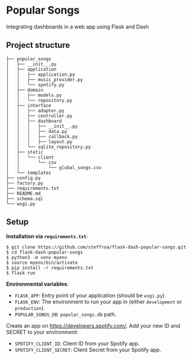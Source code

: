 # Popular Songs
Integrating dashboards in a web app using Flask and Dash 

## Project structure
```shell script
├── popular_songs
│   ├── __init__.py
│   ├── application
│   │   ├── application.py
│   │   ├── music_provider.py
│   │   └── spotify.py
│   ├── domain
│   │   ├── models.py
│   │   └── repository.py
│   ├── interface
│   │   ├── adapter.py
│   │   ├── controller.py
│   │   ├── dashboard
│   │   │   ├── __init__.py
│   │   │   ├── data.py
│   │   │   ├── callback.py
│   │   │   ├── layout.py
│   │   └── sqlite_repository.py
│   ├── static
│   │   └── client
│   │       └── csv
│   │           └── global_songs.csv
│   └── templates
├── config.py
├── factory.py
├── requirements.txt
├── README.md
├── schema.sql
└── wsgi.py
```

## Setup
**Installation via `requirements.txt`**:

```shell script
$ git clone https://github.com/steffroa/flask-dash-popular-songs.git
$ cd flask-dash-popular-songs
$ python3 -m venv myenv
$ source myenv/bin/activate
$ pip install -r requirements.txt
$ flask run
```

**Environmental variables**:

* `FLASK_APP`: Entry point of your application (should be `wsgi.py`).
* `FLASK_ENV`: The environment to run your app in (either `development` or `production`).
* `POPULAR_SONGS_DB`: `popular_songs.db` path. 

Create an app on https://developers.spotify.com/. Add your new ID and SECRET to your environment:
* `SPOTIFY_CLIENT_ID`: Client ID from your Spotify app.
* `SPOTIFY_CLIENT_SECRET`: Client Secret from your Spotify app.